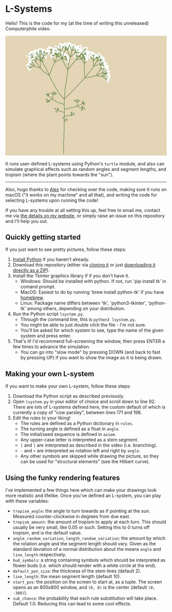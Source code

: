 # L-Systems

Hello! This is the code for my (at the time of writing this unreleased)
Computerphile video.

![](screenshot.png)

It runs user-defined L-systems using Python's `turtle` module, and also can
simulate graphical effects such as random angles and segment lengths, and
tropism (where the plant points towards the "sun").

---

Also, hugo thanks to [Alex](https://github.com/theSecondBlueWizard) for checking
over the code, making sure it runs on macOS ("it works on my machine" and all that), and writing the code for selecting L-systems upon running the code!

If you have any trouble at all setting this up, feel free to email me, contact me via [the details on my website](https://zacgarby.co.uk), or simply raise an issue on this repository and I'll help you out.

## Quickly getting started

If you just want to see pretty pictures, follow these steps:

 1. [Install Python](https://www.python.org/downloads/) if you haven't already.
 2. Download this repository (either via [cloning it](https://docs.github.com/en/repositories/creating-and-managing-repositories/cloning-a-repository) or just [downloading it directly as a ZIP](https://github.com/zac-garby/lsystems/archive/refs/heads/master.zip)).
 3. Install the Tkinter graphics library if if you don't have it.
      - Windows: Should be installed with python. If not, run 'pip install tk' in comand prompt.
      - MacOS: Easiest to do by running 'brew install python-tk' if you have [homebrew](https://brew.sh/).
      - Linux: Package name differs between 'tk', 'python3-tkinter', 'python-tk' among others, depending on your distribution.
 4. Run the Python script `lsystem.py`.
    - Through the command line, this is `python3 lsystem.py`.
    - You might be able to just double click the file - I'm not sure.
    - You'll be asked for which system to see, type the name of the given system and press enter.
 5. That's it! I'd recommend full-screening the window, then press ENTER a few
    times to advance the simulation.
    - You can go into "slow mode" by pressing DOWN (and back to fast by pressing
      UP) if you want to show the image as it is being drawn.

## Making your own L-system

If you want to make your own L-system, follow these steps:

 1. Download the Python script as described previously.
 2. Open `lsystem.py` in your editor of choice and scroll down to line 92. There are lots of L-systems defined here, the custom default of which is currently a copy of "cow parsley", between lines 171 and 198.
 3. Edit the rules to your liking!
    - The rules are defined as a Python dictionary in `rules`.
    - The turning angle is defined as a float in `angle`.
    - The initial/seed sequence is defined in `axiom`.
    - Any upper-case letter is interpreted as a stem segment.
    - `[` and `]` are interpreted as described in the video (i.e. branching).
    - `-` and `+` are interpreted as rotation left and right by `angle`.
    - Any other symbols are skipped while drawing the picture, so they can be used for "structural elements" (see the Hilbert curve).

## Using the funky rendering features

I've implemented a few things here which can make your drawings look more realistic and lifelike. Once you've defined an L-system, you can play with these variables:

 - `tropism_angle`: the angle to turn towards as if pointing at the sun. Measured counter-clockwise in degrees from due east.
 - `tropism_amount`: the amount of tropism to apply at each turn. This should usually be very small, like 0.05 or such. Setting this to 0 turns off tropism, and is the default value.
 - `angle_random_variation`, `length_random_variation`: the amount by which the rotation angle and the segment length should vary. Given as the standard deviation of a normal distribution about the means `angle` and `line_length` respectively.
 - `bud_symbols`: a string containing symbols which should be interpreted as flower buds (i.e. which should render with a white circle at the end).
 - `default_pen_size`: the thickness of the stem lines (default 2).
 - `line_length`: the mean segment length (default 10).
 - `start_pos`: the position on the screen to start at, as a tuple. The screen opens as an 800x800 window, and `(0, 0)` is the center (default `(0, -380)`).
 - `sub_chance`: the probability that each rule substitution will take place. Default 1.0. Reducing this can lead to some cool effects.
